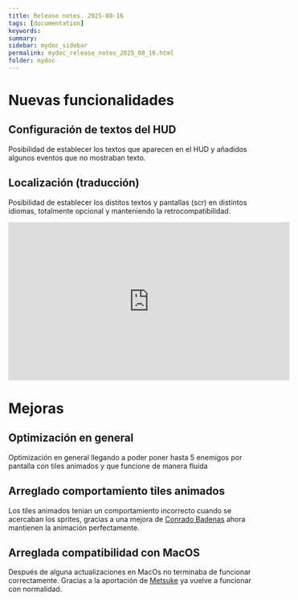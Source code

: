 ```yaml
---
title: Release notes. 2025-08-16
tags: [documentation]
keywords:
summary: 
sidebar: mydoc_sidebar
permalink: mydoc_release_notes_2025_08_16.html
folder: mydoc
---
```


# Nuevas funcionalidades
## Configuración de textos del HUD
Posibilidad de establecer los textos que aparecen en el HUD y añadidos algunos eventos que no mostraban texto.

## Localización (traducción)
Posibilidad de establecer los distitos textos y pantallas (scr) en distintos idiomas, totalmente opcional y manteniendo la retrocompatibilidad.

<iframe width="560" height="315" src="https://www.youtube.com/embed/ZL1FOGTpVCo?si=hzGDjd6ZgozMqLMz" title="YouTube video player" frameborder="0" allow="accelerometer; autoplay; clipboard-write; encrypted-media; gyroscope; picture-in-picture; web-share" referrerpolicy="strict-origin-when-cross-origin" allowfullscreen></iframe>

# Mejoras
## Optimización en general
Optimización en general llegando a poder poner hasta 5 enemigos por pantalla con tiles animados y que funcione de manera fluida

## Arreglado comportamiento tiles animados
Los tiles animados tenian un comportamiento incorrecto cuando se acercaban los sprites, gracias a una mejora de [Conrado Badenas](https://conradobadenas.wordpress.com/) ahora mantienen la animación perfectamente.

## Arreglada compatibilidad con MacOS
Después de alguna actualizaciones en MacOs no terminaba de funcionar correctamente. Gracias a la aportación de [Metsuke](https://x.com/metsuke) ya vuelve a funcionar con normalidad.